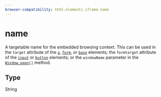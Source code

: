 ```yaml
---
browser-compatibility: html.elements.iframe.name
---
```


# name

A targetable name for the embedded browsing context. This can be used in the `target` attribute of the [`a`](https://developer.mozilla.org/en-US/docs/Web/HTML/Element/a), [`form`](https://developer.mozilla.org/en-US/docs/Web/HTML/Element/form), or [`base`](https://developer.mozilla.org/en-US/docs/Web/HTML/Element/base) elements; the `formtarget` attribute of the [`input`](https://developer.mozilla.org/en-US/docs/Web/HTML/Element/input) or
[`button`](https://developer.mozilla.org/en-US/docs/Web/HTML/Element/button) elements; or the `windowName` parameter
in the [`Window.open()`](https://developer.mozilla.org/en-US/docs/Web/API/Window/open) method.

## Type

String
